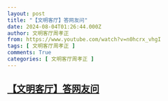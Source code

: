 ```yaml
---
layout: post
title: "【文明客厅】答网友问"
date: 2024-08-04T01:26:44.000Z
author: 文明客厅周孝正
from: https://www.youtube.com/watch?v=n0hcrx_vhgI
tags: [ 文明客厅周孝正 ]
comments: True
categories: [ 文明客厅周孝正 ]
---
```

<!--1722734804000-->
[【文明客厅】答网友问](https://www.youtube.com/watch?v=n0hcrx_vhgI)
------

<div>

</div>
